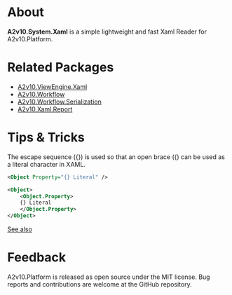 ﻿# About

**A2v10.System.Xaml** is a simple lightweight and fast Xaml Reader for A2v10.Platform.


# Related Packages

* [A2v10.ViewEngine.Xaml](https://www.nuget.org/packages/A2v10.ViewEngine.Xaml)
* [A2v10.Workflow](https://www.nuget.org/packages/A2v10.Workflow)
* [A2v10.Workflow.Serialization](https://www.nuget.org/packages/A2v10.Workflow.Serialization)
* [A2v10.Xaml.Report](https://www.nuget.org/packages/A2v10.Xaml.Report)

# Tips & Tricks

The escape sequence ({}) is used so that an open brace ({) can be used as a literal character in XAML.

```xml
<Object Property="{} Literal" />

<Object>
	<Object.Property>
	{} Literal
	</Object.Property>
</Object>
```

[See also](https://learn.microsoft.com/en-us/dotnet/desktop/xaml-services/escape-sequence-markup-extension)

# Feedback

A2v10.Platform is released as open source under the MIT license.
Bug reports and contributions are welcome at the GitHub repository.
